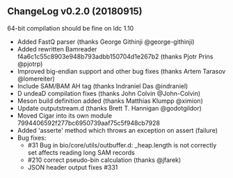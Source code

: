 ## ChangeLog v0.2.0 (20180915)

64-bit compilation should be fine on ldc 1.10

+ Added FastQ parser (thanks George Githinji @george-githinji)
+ Added rewritten Bamreader f4a6c1c55c8903e948b793adbb150704d1e267b2 (thanks Pjotr Prins @pjotrp)
+ Improved big-endian support and other bug fixes (thanks Artem Tarasov @lomereiter)
+ Include SAM/BAM AH tag (thanks Indraniel Das @indraniel)
+ D undeaD compilation fixes (thanks John Colvin @John-Colvin)
+ Meson build definition added (thanks Matthias Klumpp @ximion)
+ Update outputstream.d (thanks Brett T. Hannigan @godotgildor)
+ Moved Cigar into its own module 7994406592f277bc6950739aaf75c5f948cb7928
+ Added 'asserte' method which throws an exception on assert (failure)
+ Bug fixes:
  * #31 Bug in bio/core/utils/outbuffer.d: _heap.length is not correctly set affects reading long SAM records
  * #210 correct pseudo-bin calculation (thanks @jfarek)
  * JSON header output fixes #331
